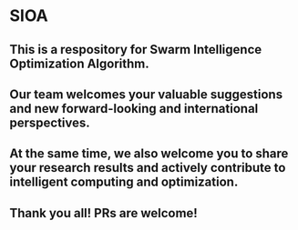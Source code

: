 # SIOA
## This is a respository for Swarm Intelligence Optimization Algorithm.

## Our team welcomes your valuable suggestions and new forward-looking and international perspectives.
## At the same time, we also welcome you to share your research results and actively contribute to intelligent computing and optimization.
## Thank you all! PRs are welcome!
